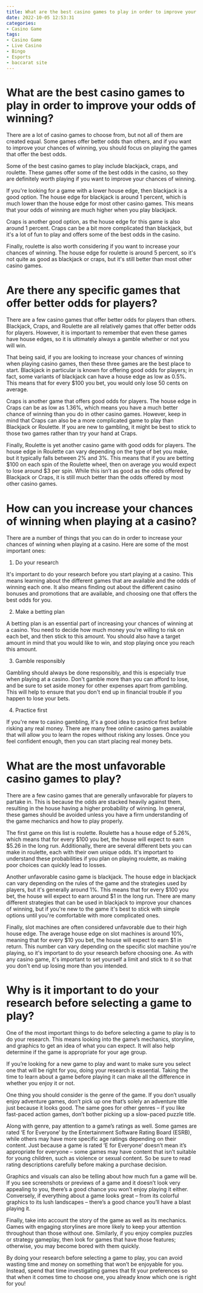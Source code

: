 ```yaml
---
title: What are the best casino games to play in order to improve your odds of winning
date: 2022-10-05 12:53:31
categories:
- Casino Game
tags:
- Casino Game
- Live Casino
- Bingo
- Esports
- baccarat site
---
```



#  What are the best casino games to play in order to improve your odds of winning?

There are a lot of casino games to choose from, but not all of them are created equal. Some games offer better odds than others, and if you want to improve your chances of winning, you should focus on playing the games that offer the best odds.

Some of the best casino games to play include blackjack, craps, and roulette. These games offer some of the best odds in the casino, so they are definitely worth playing if you want to improve your chances of winning.

If you're looking for a game with a lower house edge, then blackjack is a good option. The house edge for blackjack is around 1 percent, which is much lower than the house edge for most other casino games. This means that your odds of winning are much higher when you play blackjack.

Craps is another good option, as the house edge for this game is also around 1 percent. Craps can be a bit more complicated than blackjack, but it's a lot of fun to play and offers some of the best odds in the casino.

Finally, roulette is also worth considering if you want to increase your chances of winning. The house edge for roulette is around 5 percent, so it's not quite as good as blackjack or craps, but it's still better than most other casino games.

#  Are there any specific games that offer better odds for players?

There are a few casino games that offer better odds for players than others. Blackjack, Craps, and Roulette are all relatively games that offer better odds for players. However, it is important to remember that even these games have house edges, so it is ultimately always a gamble whether or not you will win.

That being said, if you are looking to increase your chances of winning when playing casino games, then these three games are the best place to start. Blackjack in particular is known for offering good odds for players; in fact, some variants of blackjack can have a house edge as low as 0.5%. This means that for every $100 you bet, you would only lose 50 cents on average.

Craps is another game that offers good odds for players. The house edge in Craps can be as low as 1.36%, which means you have a much better chance of winning than you do in other casino games. However, keep in mind that Craps can also be a more complicated game to play than Blackjack or Roulette. If you are new to gambling, it might be best to stick to those two games rather than try your hand at Craps.

Finally, Roulette is yet another casino game with good odds for players. The house edge in Roulette can vary depending on the type of bet you make, but it typically falls between 2% and 3%. This means that if you are betting $100 on each spin of the Roulette wheel, then on average you would expect to lose around $3 per spin. While this isn’t as good as the odds offered by Blackjack or Craps, it is still much better than the odds offered by most other casino games.

#  How can you increase your chances of winning when playing at a casino?

There are a number of things that you can do in order to increase your chances of winning when playing at a casino. Here are some of the most important ones:

1. Do your research

It's important to do your research before you start playing at a casino. This means learning about the different games that are available and the odds of winning each one. It also means finding out about the different casino bonuses and promotions that are available, and choosing one that offers the best odds for you.

2. Make a betting plan

A betting plan is an essential part of increasing your chances of winning at a casino. You need to decide how much money you're willing to risk on each bet, and then stick to this amount. You should also have a target amount in mind that you would like to win, and stop playing once you reach this amount.

3. Gamble responsibly

Gambling should always be done responsibly, and this is especially true when playing at a casino. Don't gamble more than you can afford to lose, and be sure to set aside money for other expenses apart from gambling. This will help to ensure that you don't end up in financial trouble if you happen to lose your bets.

4. Practice first

If you're new to casino gambling, it's a good idea to practice first before risking any real money. There are many free online casino games available that will allow you to learn the ropes without risking any losses. Once you feel confident enough, then you can start placing real money bets.

#  What are the most unfavorable casino games to play?

There are a few casino games that are generally unfavorable for players to partake in. This is because the odds are stacked heavily against them, resulting in the house having a higher probability of winning. In general, these games should be avoided unless you have a firm understanding of the game mechanics and how to play properly.

The first game on this list is roulette. Roulette has a house edge of 5.26%, which means that for every $100 you bet, the house will expect to earn $5.26 in the long run. Additionally, there are several different bets you can make in roulette, each with their own unique odds. It's important to understand these probabilities if you plan on playing roulette, as making poor choices can quickly lead to losses.

Another unfavorable casino game is blackjack. The house edge in blackjack can vary depending on the rules of the game and the strategies used by players, but it's generally around 1%. This means that for every $100 you bet, the house will expect to earn around $1 in the long run. There are many different strategies that can be used in blackjack to improve your chances of winning, but if you're new to the game it's best to stick with simple options until you're comfortable with more complicated ones.

Finally, slot machines are often considered unfavorable due to their high house edge. The average house edge on slot machines is around 10%, meaning that for every $10 you bet, the house will expect to earn $1 in return. This number can vary depending on the specific slot machine you're playing, so it's important to do your research before choosing one. As with any casino game, it's important to set yourself a limit and stick to it so that you don't end up losing more than you intended.

#  Why is it important to do your research before selecting a game to play?

One of the most important things to do before selecting a game to play is to do your research. This means looking into the game’s mechanics, storyline, and graphics to get an idea of what you can expect. It will also help determine if the game is appropriate for your age group.

If you’re looking for a new game to play and want to make sure you select one that will be right for you, doing your research is essential. Taking the time to learn about a game before playing it can make all the difference in whether you enjoy it or not.

One thing you should consider is the genre of the game. If you don’t usually enjoy adventure games, don’t pick up one that’s solely an adventure title just because it looks good. The same goes for other genres – if you like fast-paced action games, don’t bother picking up a slow-paced puzzle title.

Along with genre, pay attention to a game’s ratings as well. Some games are rated ‘E for Everyone’ by the Entertainment Software Rating Board (ESRB), while others may have more specific age ratings depending on their content. Just because a game is rated ‘E for Everyone’ doesn’t mean it’s appropriate for everyone – some games may have content that isn’t suitable for young children, such as violence or sexual content. So be sure to read rating descriptions carefully before making a purchase decision.

Graphics and visuals can also be telling about how much fun a game will be. If you see screenshots or previews of a game and it doesn’t look very appealing to you, there’s a good chance you won’t enjoy playing it either. Conversely, if everything about a game looks great – from its colorful graphics to its lush landscapes – there’s a good chance you’ll have a blast playing it.

Finally, take into account the story of the game as well as its mechanics. Games with engaging storylines are more likely to keep your attention throughout than those without one. Similarly, if you enjoy complex puzzles or strategy gameplay, then look for games that have those features; otherwise, you may become bored with them quickly.

By doing your research before selecting a game to play, you can avoid wasting time and money on something that won’t be enjoyable for you. Instead, spend that time investigating games that fit your preferences so that when it comes time to choose one, you already know which one is right for you!